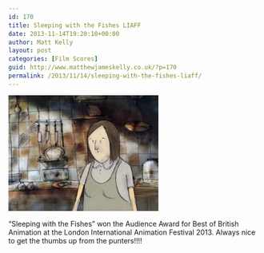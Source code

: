 ```yaml
---
id: 170
title: Sleeping with the Fishes LIAFF
date: 2013-11-14T19:20:10+00:00
author: Matt Kelly
layout: post
categories: [Film Scores]
guid: http://www.matthewjameskelly.co.uk/?p=170
permalink: /2013/11/14/sleeping-with-the-fishes-liaff/
---
```

[<img class="alignnone size-medium wp-image-171" alt="sonja colour tes2" src="/mjkwp/wp-content/uploads/2013/11/sonja-colour-tes2-300x232.jpg" width="300" height="232" />](/mjkwp/wp-content/uploads/2013/11/sonja-colour-tes2.jpg) 

&#8220;Sleeping with the Fishes&#8221; won the Audience Award for Best of British Animation at the London International Animation Festival 2013. Always nice to get the thumbs up from the punters!!!!